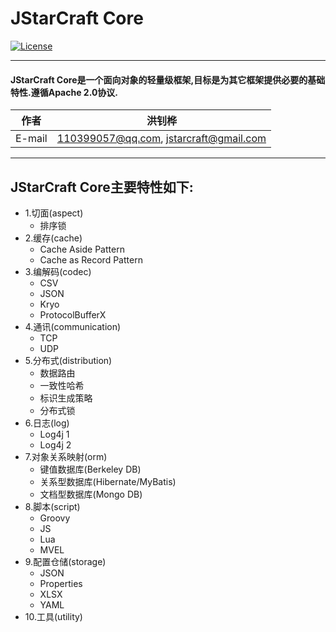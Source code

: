JStarCraft Core
==========

[![License](https://img.shields.io/badge/license-Apache%202-4EB1BA.svg)](https://www.apache.org/licenses/LICENSE-2.0.html)

*****

#### JStarCraft Core是一个面向对象的轻量级框架,目标是为其它框架提供必要的基础特性.遵循Apache 2.0协议.

|作者|洪钊桦|
|---|---
|E-mail|110399057@qq.com, jstarcraft@gmail.com

*****

## JStarCraft Core主要特性如下:
* 1.切面(aspect)
    * 排序锁
* 2.缓存(cache)
    * Cache Aside Pattern
    * Cache as Record Pattern
* 3.编解码(codec)
    * CSV
    * JSON
    * Kryo
    * ProtocolBufferX
* 4.通讯(communication)
    * TCP
    * UDP
* 5.分布式(distribution)
    * 数据路由
    * 一致性哈希
    * 标识生成策略
    * 分布式锁
* 6.日志(log)
    * Log4j 1
    * Log4j 2
* 7.对象关系映射(orm)
    * 键值数据库(Berkeley DB)
    * 关系型数据库(Hibernate/MyBatis)
    * 文档型数据库(Mongo DB)
* 8.脚本(script)
    * Groovy
    * JS
    * Lua
    * MVEL
* 9.配置仓储(storage)
    * JSON
    * Properties
    * XLSX
    * YAML
* 10.工具(utility)
